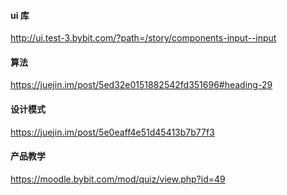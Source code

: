 #### ui 库
http://ui.test-3.bybit.com/?path=/story/components-input--input

#### 算法
https://juejin.im/post/5ed32e0151882542fd351696#heading-29

#### 设计模式
https://juejin.im/post/5e0eaff4e51d45413b7b77f3 

#### 产品教学
https://moodle.bybit.com/mod/quiz/view.php?id=49